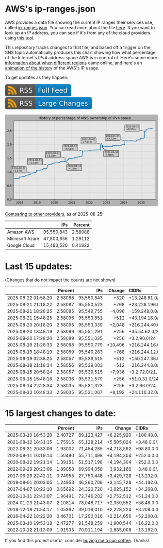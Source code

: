 # AWS's ip-ranges.json

AWS provides a data file showing the current IP ranges their
services use, called [ip-ranges.json](https://ip-ranges.amazonaws.com/ip-ranges.json).
You can read more about the file [here](https://docs.aws.amazon.com/general/latest/gr/aws-ip-ranges.html).
If you want to look up an IP address, you can see if it's from any of the cloud providers using [this tool](https://cloud-ips.s3-us-west-2.amazonaws.com/index.html).

This repository tracks changes to that file, and based off a trigger on the SNS 
topic automatically produces this chart showing how what percentage of the 
Internet's IPv4 address space AWS is in control of.  Here's some 
more [information about when different regions](announces.md) came 
online, and here's an [animation of the history](https://youtu.be/v__lzuvKxU0) 
of the AWS's IP usage.

To get updates as they happen:

[![RSS Icon (Full Feed)](images/rss_badge.svg)](https://raw.githubusercontent.com/seligman/aws-ip-ranges/master/rss.xml)
[![RSS Icon (Large Changes)](images/rss_badge_partial.svg)](https://raw.githubusercontent.com/seligman/aws-ip-ranges/master/rss_big_changes.xml)

![History of AWS](history_count.svg)

[Comparing to other providers](https://github.com/seligman/cloud_sizes), as of 2025-08-25:

| | IPs | Percent |
| --- | ---: | ---: |
| Amazon AWS | 95,550,843 | 2.58088 |
| Microsoft Azure | 47,800,656 | 1.29112 |
| Google Cloud | 15,483,520 | 0.41822 |


# Last 15 updates:

(Changes that do not impact the counts are not shown)

| | Percent | IPs | Change | CIDRs |
| :--- | ---: | ---: | ---: | :--- |
| 2025&#8209;08&#8209;22&nbsp;01:58:20 | 2.58088 | 95,550,843 | +320 | +13.248.81.0/24,&nbsp;+69.107.9.192/27,&nbsp;+52.94.250.176/28,&nbsp;... |
| 2025&#8209;08&#8209;21&nbsp;21:18:22 | 2.58087 | 95,550,523 | +768 | +23.228.196.0/23,&nbsp;+3.2.98.0/24 |
| 2025&#8209;08&#8209;21&nbsp;18:28:25 | 2.58085 | 95,549,755 | -4,096 | -159.248.0.0/20 |
| 2025&#8209;08&#8209;21&nbsp;15:48:25 | 2.58096 | 95,553,851 | +512 | +43.194.16.0/24,&nbsp;+54.222.65.0/24 |
| 2025&#8209;08&#8209;20&nbsp;20:18:20 | 2.58095 | 95,553,339 | +2,048 | +216.244.40.0/21 |
| 2025&#8209;08&#8209;20&nbsp;18:48:19 | 2.58089 | 95,551,291 | +256 | +35.54.62.0/24 |
| 2025&#8209;08&#8209;20&nbsp;17:28:20 | 2.58089 | 95,551,035 | +256 | +3.2.90.0/24 |
| 2025&#8209;08&#8209;19&nbsp;21:28:33 | 2.58088 | 95,550,779 | +10,496 | +216.244.16.0/20,&nbsp;+216.244.48.0/20,&nbsp;+216.244.32.0/22,&nbsp;... |
| 2025&#8209;08&#8209;19&nbsp;18:48:19 | 2.58059 | 95,540,283 | +768 | +216.244.12.0/23,&nbsp;+216.244.8.0/24 |
| 2025&#8209;08&#8209;19&nbsp;02:38:25 | 2.58057 | 95,539,515 | +512 | +150.247.36.0/23 |
| 2025&#8209;08&#8209;18&nbsp;21:18:34 | 2.58056 | 95,539,003 | -512 | -216.244.8.0/23 |
| 2025&#8209;08&#8209;15&nbsp;20:58:24 | 2.58057 | 95,539,515 | +7,936 | +3.2.72.0/21,&nbsp;+3.2.80.0/21,&nbsp;+3.2.68.0/22,&nbsp;... |
| 2025&#8209;08&#8209;15&nbsp;15:48:16 | 2.58036 | 95,531,579 | +256 | +51.0.31.0/24 |
| 2025&#8209;08&#8209;14&nbsp;22:28:34 | 2.58035 | 95,531,323 | +256 | +3.2.66.0/24 |
| 2025&#8209;08&#8209;13&nbsp;16:48:33 | 2.58035 | 95,531,067 | +8,192 | +24.110.32.0/19 |


# 15 largest changes to date:

| | Percent | IPs | Change | CIDRs |
| :--- | ---: | ---: | ---: | :--- |
| 2025&#8209;03&#8209;10&nbsp;16:53:20 | 2.40727 | 89,123,427 | +6,225,920 | +100.48.0.0/12,&nbsp;+16.144.0.0/13,&nbsp;+16.192.0.0/13,&nbsp;... |
| 2021&#8209;08&#8209;12&nbsp;18:31:15 | 1.75915 | 65,128,214 | +5,505,024 | +3.48.0.0/12,&nbsp;+35.96.0.0/12,&nbsp;+3.152.0.0/13,&nbsp;... |
| 2022&#8209;08&#8209;31&nbsp;20:33:06 | 1.93002 | 71,454,285 | +4,718,592 | +98.80.0.0/12,&nbsp;+184.32.0.0/12,&nbsp;+13.184.0.0/13,&nbsp;... |
| 2020&#8209;08&#8209;11&nbsp;16:19:14 | 1.50480 | 55,711,498 | +4,194,304 | +252.0.0.0/10 |
| 2020&#8209;08&#8209;12&nbsp;19:21:14 | 1.39151 | 51,517,198 | -4,194,304 | -252.0.0.0/10 |
| 2022&#8209;09&#8209;29&nbsp;20:23:06 | 1.89058 | 69,994,058 | -3,932,160 | -3.48.0.0/12,&nbsp;-35.96.0.0/12,&nbsp;-3.240.0.0/13,&nbsp;... |
| 2017&#8209;06&#8209;29&nbsp;22:42:11 | 0.74955 | 27,750,448 | +3,429,728 | +13.232.0.0/13,&nbsp;+34.240.0.0/13,&nbsp;+35.168.0.0/13,&nbsp;... |
| 2019&#8209;08&#8209;01&nbsp;20:03:05 | 1.24953 | 46,260,706 | +3,145,728 | +44.192.0.0/10,&nbsp;-3.192.0.0/12 |
| 2017&#8209;04&#8209;07&nbsp;18:22:10 | 0.65692 | 24,320,720 | +3,025,152 | +34.208.0.0/12,&nbsp;+34.224.0.0/12,&nbsp;+13.58.0.0/15,&nbsp;... |
| 2022&#8209;10&#8209;11&nbsp;22:43:07 | 1.96491 | 72,746,202 | +2,752,512 | +51.24.0.0/13,&nbsp;+57.104.0.0/13,&nbsp;+51.20.0.0/14,&nbsp;... |
| 2024&#8209;01&#8209;23&nbsp;21:43:07 | 2.10814 | 78,048,717 | +2,359,552 | +56.48.0.0/13,&nbsp;+16.28.0.0/14,&nbsp;+16.64.0.0/14,&nbsp;... |
| 2018&#8209;12&#8209;18&nbsp;21:54:17 | 1.05392 | 39,019,010 | +2,228,224 | +3.208.0.0/12,&nbsp;+3.224.0.0/12,&nbsp;+13.48.0.0/15 |
| 2016&#8209;04&#8209;22&nbsp;18:22:20 | 0.46701 | 17,290,016 | +2,214,656 | +52.200.0.0/13,&nbsp;+52.208.0.0/13,&nbsp;+52.36.0.0/14,&nbsp;... |
| 2025&#8209;03&#8209;10&nbsp;19:53:18 | 2.47277 | 91,548,259 | +1,900,544 | +16.22.0.0/15,&nbsp;+16.48.0.0/15,&nbsp;+16.58.0.0/15,&nbsp;... |
| 2022&#8209;10&#8209;12&nbsp;21:13:09 | 1.91535 | 70,911,194 | -1,835,008 | -13.192.0.0/13,&nbsp;-16.28.0.0/14,&nbsp;-40.172.0.0/14,&nbsp;... |

If you find this project useful, consider [buying me a cup coffee](https://coff.ee/seligman).  Thanks!
